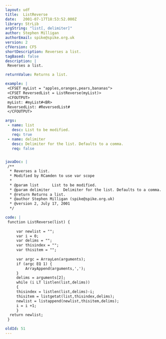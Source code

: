 ```yaml
---
layout: udf
title:  ListReverse
date:   2001-07-17T18:53:52.000Z
library: StrLib
argString: "list[, delimiter]"
author: Stephen Milligan
authorEmail: spike@spike.org.uk
version: 2
cfVersion: CF5
shortDescription: Reverses a list.
tagBased: false
description: |
 Reverses a list.

returnValue: Returns a list.

example: |
 <CFSET myList = "apples,oranges,pears,bananas">
 <CFSET ReversedList = ListReverse(myList)>
 <CFOUTPUT>
 myList: #myList#<BR>
 ReversedList: #ReversedList#
 </CFOUTPUT>

args:
 - name: list
   desc: List to be modified.
   req: true
 - name: delimiter
   desc: Delimiter for the list. Defaults to a comma.
   req: false


javaDoc: |
 /**
  * Reverses a list.
  * Modified by RCamden to use var scope
  * 
  * @param list      List to be modified. 
  * @param delimiter      Delimiter for the list. Defaults to a comma. 
  * @return Returns a list. 
  * @author Stephen Milligan (spike@spike.org.uk) 
  * @version 2, July 17, 2001 
  */

code: |
 function ListReverse(list) {
 
     var newlist = "";
     var i = 0;
     var delims = "";
     var thisindex = "";
     var thisitem = "";
     
     var argc = ArrayLen(arguments);
     if (argc EQ 1) {
         ArrayAppend(arguments,',');
     }
     delims = arguments[2];
     while (i LT listlen(list,delims))
     {    
     thisindex = listlen(list,delims)-i;
     thisitem = listgetat(list,thisindex,delims);
     newlist = listappend(newlist,thisitem,delims);
     i = i +1;
     }
  return newlist;
 }

oldId: 51
---
```



